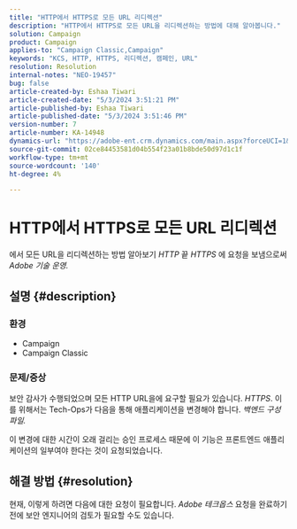 ```yaml
---
title: "HTTP에서 HTTPS로 모든 URL 리디렉션"
description: "HTTP에서 HTTPS로 모든 URL을 리디렉션하는 방법에 대해 알아봅니다."
solution: Campaign
product: Campaign
applies-to: "Campaign Classic,Campaign"
keywords: "KCS, HTTP, HTTPS, 리디렉션, 캠페인, URL"
resolution: Resolution
internal-notes: "NEO-19457"
bug: false
article-created-by: Eshaa Tiwari
article-created-date: "5/3/2024 3:51:21 PM"
article-published-by: Eshaa Tiwari
article-published-date: "5/3/2024 3:51:46 PM"
version-number: 7
article-number: KA-14948
dynamics-url: "https://adobe-ent.crm.dynamics.com/main.aspx?forceUCI=1&pagetype=entityrecord&etn=knowledgearticle&id=768ec9f6-6409-ef11-9f89-000d3a32bd42"
source-git-commit: 02ce84453581d04b554f23a01b8bde50d97d1c1f
workflow-type: tm+mt
source-wordcount: '140'
ht-degree: 4%

---
```


# HTTP에서 HTTPS로 모든 URL 리디렉션


에서 모든 URL을 리디렉션하는 방법 알아보기 *HTTP* 끝 *HTTPS* 에 요청을 보냄으로써 *Adobe 기술 운영.*

## 설명 {#description}


### 환경

- Campaign
- Campaign Classic


### 문제/증상

보안 감사가 수행되었으며 모든 HTTP URL을에 요구할 필요가 있습니다. *HTTPS*. 이를 위해서는 Tech-Ops가 다음을 통해 애플리케이션을 변경해야 합니다. *백엔드 구성 파일.*

이 변경에 대한 시간이 오래 걸리는 승인 프로세스 때문에 이 기능은 프론트엔드 애플리케이션의 일부여야 한다는 것이 요청되었습니다.


## 해결 방법 {#resolution}


현재, 이렇게 하려면 다음에 대한 요청이 필요합니다. *Adobe 테크옵스* 요청을 완료하기 전에 보안 엔지니어의 검토가 필요할 수도 있습니다.

